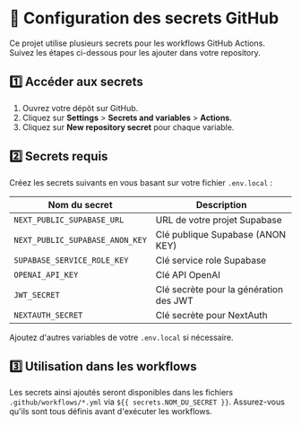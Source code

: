 # 🔐 Configuration des secrets GitHub

Ce projet utilise plusieurs secrets pour les workflows GitHub Actions.
Suivez les étapes ci-dessous pour les ajouter dans votre repository.

## 1️⃣ Accéder aux secrets

1. Ouvrez votre dépôt sur GitHub.
2. Cliquez sur **Settings** > **Secrets and variables** > **Actions**.
3. Cliquez sur **New repository secret** pour chaque variable.

## 2️⃣ Secrets requis

Créez les secrets suivants en vous basant sur votre fichier `.env.local` :

| Nom du secret | Description |
| ------------- | ----------- |
| `NEXT_PUBLIC_SUPABASE_URL` | URL de votre projet Supabase |
| `NEXT_PUBLIC_SUPABASE_ANON_KEY` | Clé publique Supabase (ANON KEY) |
| `SUPABASE_SERVICE_ROLE_KEY` | Clé service role Supabase |
| `OPENAI_API_KEY` | Clé API OpenAI |
| `JWT_SECRET` | Clé secrète pour la génération des JWT |
| `NEXTAUTH_SECRET` | Clé secrète pour NextAuth |

Ajoutez d'autres variables de votre `.env.local` si nécessaire.

## 3️⃣ Utilisation dans les workflows

Les secrets ainsi ajoutés seront disponibles dans les fichiers
`.github/workflows/*.yml` via `${{ secrets.NOM_DU_SECRET }}`.
Assurez-vous qu'ils sont tous définis avant d'exécuter les workflows.
